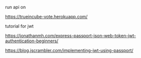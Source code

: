 run api on

https://trueincube-vote.herokuapp.com/

tutorial for jwt

https://jonathanmh.com/express-passport-json-web-token-jwt-authentication-beginners/

https://blog.jscrambler.com/implementing-jwt-using-passport/